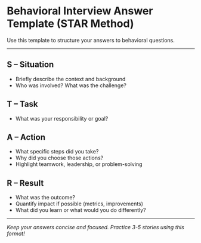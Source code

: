 # Behavioral Interview Answer Template (STAR Method)

Use this template to structure your answers to behavioral questions.

---

## S – Situation

- Briefly describe the context and background
- Who was involved? What was the challenge?

## T – Task

- What was your responsibility or goal?

## A – Action

- What specific steps did you take?
- Why did you choose those actions?
- Highlight teamwork, leadership, or problem-solving

## R – Result

- What was the outcome?
- Quantify impact if possible (metrics, improvements)
- What did you learn or what would you do differently?

---

_Keep your answers concise and focused. Practice 3-5 stories using this format!_
